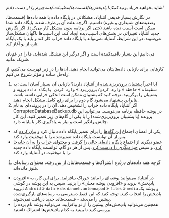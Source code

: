 شاید بخواهید فریاد بزنید *کمک! پادپخش‌ها/قسمت‌ها/تنظیمات/همه‌چیزم را از دست دادم!*

در نگارش بسیار قدیمی آنتناپاد، مشکلاتی در پایگاه داده با همه داده‌ها (قسمت‌ها، وضعیت‌های شنیداری و غیره) داشتیم. اگرچه علت آن برطرف شده، پایگاه داده شما ممکن است آسیب دیده باشد (حتی اگر برنامه بدون مشکل کار می‌کرد). اگر نگارش جدید آنتناپاد تغییراتی در بخش‌های آسیب‌دیده ایجاد کند، این آسیب‌ها ناگهان مشکل‌ساز می‌شوند. در این شرایط، آنتناپاد نمی‌تواند با پایگاه داده خراب کار کند و باید با یک پایگاه تازه از نو آغاز کند.

می‌دانیم این بسیار ناامیدکننده است و اگر درگیر این مشکل شده‌اید، ما را در غم‌تان شریک بدانید.

کارهایی برای بازیابی داده‌هایتان می‌توانید انجام دهید. آن‌ها را در زیر فهرست می‌کنیم، از راه‌حل ساده و مؤثر شروع می‌کنیم:

1. آیا اخیراً [پشتیبان برون‌ریزی‌شده](/documentation/general/backup) از آنتناپاد دارید؟ بازیابی آن بسیار آسان است: به `تنظیمات` » `حافظه` » `وارد کردن/برون‌ریزی` » `وارد کردن پایگاه داده` بروید و پشتیبان را برگزینید. توجه کنید که پشتیبان ممکن است اندکی خرابی داشته باشد، بنابراین پیشنهاد می‌شود گام دوم را برای رفع کامل مشکل انجام دهید.
1. اگر آنتناپاد پایگاه داده خراب را تشخیص دهد، آن را در پرونده‌ای به نام CorruptedDatabaseBackup.db در پوشه حافظه برنامه می‌نویسد. می‌توانید این پرونده (یا پشتیبان برون‌ریزی‌شده) را با یکی از گام‌های زیر تعمیر کنید. این کار چالش‌برانگیز است و نیاز به یادگیری کار با پایانه دارد.

* یکی از اعضای اجتماع [این گام‌ها](https://github.com/AntennaPod/AntennaPod/issues/2463#issuecomment-384088306) را برای تعمیر پایگاه داده دنبال کرد و [بیان کرده](https://github.com/AntennaPod/AntennaPod/issues/2463#issuecomment-404624614) که پس از آن توانست پایگاه داده تعمیرشده را با موفقیت وارد کند.
* عضو دیگری از اجتماع [پایگاه داده‌ای خالی را گرفت و محتوای خراب را به آن جابه‌جا کرد](https://github.com/AntennaPod/AntennaPod/issues/2463#issuecomment-385341068)، و سپس [چیز دیگری را درست کرد](https://github.com/AntennaPod/AntennaPod/issues/2463#issuecomment-385354995). پس از هر دو گام، توانست پایگاه داده جدید را با موفقیت در آنتناپاد وارد کند.

1. گرچه همه داده‌های *درباره* اشتراک‌ها و قسمت‌هایتان از بین رفته، محتوای رسانه‌ای هنوز مانده‌اند.

* در آنتناپاد می‌توانید پوشه‌ای را مانند خوراک بیافزایید. برای این کار، به «افزودن پادپخش» بروید و «افزودن پوشه محلی» را بزنید. سپس به این پوشه در گوشی بروید: `Android` » `data` » `de.danoeh.antennapod` » `files` » `media` و پوشه یک پادپخش را انتخاب کنید. توجه کنید که این فقط دسترسی به رسانه‌های بارگیری‌شده پیشین را می‌دهد - قسمت‌های جدید دریافت نمی‌شوند.
* همچنین می‌توانید پادپخش‌های پیشین را از نو بیافزایید. می‌توانید پوشه نام برده را بررسی کنید تا ببینید به کدام پادپخش‌ها اشتراک داشتید.
